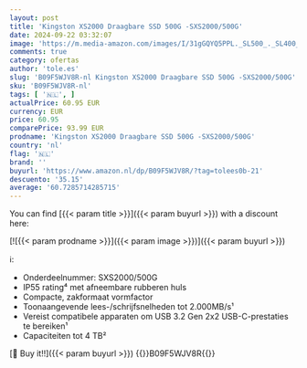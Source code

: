 ```yaml
---
layout: post
title: 'Kingston XS2000 Draagbare SSD 500G -SXS2000/500G'
date: 2024-09-22 03:32:07
image: 'https://m.media-amazon.com/images/I/31gGQYQ5PPL._SL500_._SL400_.jpg'
comments: true
category: ofertas
author: 'tole.es'
slug: 'B09F5WJV8R-nl Kingston XS2000 Draagbare SSD 500G -SXS2000/500G'
sku: 'B09F5WJV8R-nl'
tags: [ '🇳🇱', ]
actualPrice: 60.95 EUR
currency: EUR
price: 60.95
comparePrice: 93.99 EUR
prodname: 'Kingston XS2000 Draagbare SSD 500G -SXS2000/500G'
country: 'nl'
flag: '🇳🇱'
brand: ''
buyurl: 'https://www.amazon.nl/dp/B09F5WJV8R/?tag=tolees0b-21'
descuento: '35.15'
average: '60.7285714285715'
---
```


You can find [{{< param title >}}]({{< param buyurl >}}) with a discount here:

[![{{< param prodname >}}]({{< param image >}})]({{< param buyurl >}})

ℹ️:

- Onderdeelnummer: SXS2000/500G
- IP55 rating⁴ met afneembare rubberen huls
- Compacte, zakformaat vormfactor
- Toonaangevende lees-/schrijfsnelheden tot 2.000MB/s¹
- Vereist compatibele apparaten om USB 3.2 Gen 2x2 USB-C-prestaties te bereiken¹
- Capaciteiten tot 4 TB²

[🛒 Buy it!!]({{< param buyurl >}})
{{<world>}}B09F5WJV8R{{</world>}}
